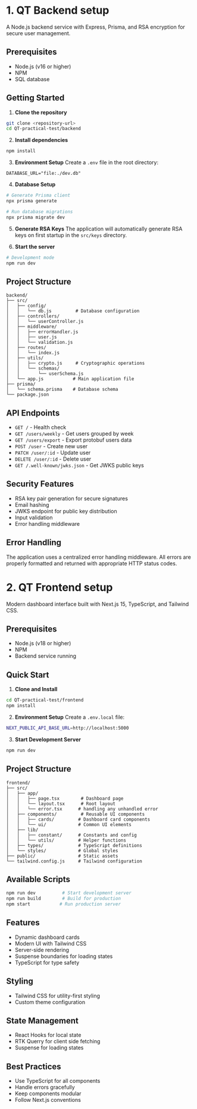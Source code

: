 # 1. QT Backend setup

A Node.js backend service with Express, Prisma, and RSA encryption for secure user management.

## Prerequisites

- Node.js (v16 or higher)
- NPM
- SQL database

## Getting Started

1. **Clone the repository**
```bash
git clone <repository-url>
cd QT-practical-test/backend
```

2. **Install dependencies**
```bash
npm install
```

3. **Environment Setup**
Create a `.env` file in the root directory:
```env
DATABASE_URL="file:./dev.db"
```

4. **Database Setup**
```bash
# Generate Prisma client
npx prisma generate

# Run database migrations
npx prisma migrate dev
```

5. **Generate RSA Keys**
The application will automatically generate RSA keys on first startup in the `src/keys` directory.

6. **Start the server**
```bash
# Development mode
npm run dev
```

## Project Structure

```
backend/
├── src/
│   ├── config/
│   │   └── db.js         # Database configuration
│   ├── controllers/
│   │   └── userController.js
│   ├── middleware/
│   │   ├── errorHandler.js
│   │   ├── user.js
│   │   └── validation.js
│   ├── routes/
│   │   └── index.js
│   ├── utils/
│   │   ├── crypto.js     # Cryptographic operations
│   │   └── schemas/
│   │       └── userSchema.js
│   └── app.js           # Main application file
├── prisma/
│   └── schema.prisma    # Database schema
└── package.json
```

## API Endpoints

- `GET /` - Health check
- `GET /users/weekly` - Get users grouped by week
- `GET /users/export` - Export protobuf users data
- `POST /user` - Create new user
- `PATCH /user/:id` - Update user
- `DELETE /user/:id` - Delete user
- `GET /.well-known/jwks.json` - Get JWKS public keys

## Security Features

- RSA key pair generation for secure signatures
- Email hashing
- JWKS endpoint for public key distribution
- Input validation
- Error handling middleware

## Error Handling

The application uses a centralized error handling middleware. All errors are properly formatted and returned with appropriate HTTP status codes.

# 2. QT Frontend setup

Modern dashboard interface built with Next.js 15, TypeScript, and Tailwind CSS.

## Prerequisites

- Node.js (v18 or higher)
- NPM 
- Backend service running

## Quick Start

1. **Clone and Install**

```bash
cd QT-practical-test/frontend
npm install
```

2. **Environment Setup**
Create a `.env.local` file:
```bash
NEXT_PUBLIC_API_BASE_URL=http://localhost:5000
```

3. **Start Development Server**
```bash
npm run dev
```

## Project Structure
```
frontend/
├── src/
│   ├── app/
│   │   ├── page.tsx        # Dashboard page
│   │   └── layout.tsx      # Root layout
│   │   └── error.tsx      # handling any unhandled error
│   ├── components/         # Reusable UI components
│   │   ├── cards/         # Dashboard card components
│   │   └── ui/            # Common UI elements
│   ├── lib/
│   │   ├── constant/      # Constants and config
│   │   └── utils/         # Helper functions
│   ├── types/             # TypeScript definitions
│   └── styles/            # Global styles
├── public/                # Static assets
└── tailwind.config.js     # Tailwind configuration
```

## Available Scripts

```bash
npm run dev          # Start development server
npm run build        # Build for production
npm start           # Run production server
```

## Features

- Dynamic dashboard cards
- Modern UI with Tailwind CSS
- Server-side rendering
- Suspense boundaries for loading states
- TypeScript for type safety

## Styling

- Tailwind CSS for utility-first styling
- Custom theme configuration

## State Management

- React Hooks for local state
- RTK Querry for client side fetching
- Suspense for loading states

## Best Practices

- Use TypeScript for all components
- Handle errors gracefully
- Keep components modular
- Follow Next.js conventions